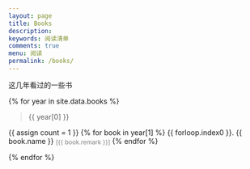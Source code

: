 ```yaml
---
layout: page
title: Books
description: 
keywords: 阅读清单
comments: true
menu: 阅读
permalink: /books/
---
```




这几年看过的一些书


{% for year in site.data.books %}

> {{ year[0] }}


{{ assign count = 1 }}
{% for book in year[1] %}
{{ forloop.index0 }}.       <span>{{ book.name }}</span> <span style="color:grey;font-size:12px;vertical-align:middle;">[{{ book.remark }}]</span>
{% endfor %}


{% endfor %}
